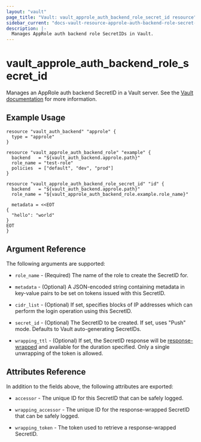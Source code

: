 ```yaml
---
layout: "vault"
page_title: "Vault: vault_approle_auth_backend_role_secret_id resource"
sidebar_current: "docs-vault-resource-approle-auth-backend-role-secret-id"
description: |-
  Manages AppRole auth backend role SecretIDs in Vault.
---
```


# vault\_approle\_auth\_backend\_role\_secret\_id

Manages an AppRole auth backend SecretID in a Vault server. See the [Vault
documentation](https://www.vaultproject.io/docs/auth/approle.html) for more
information.

## Example Usage

```hcl
resource "vault_auth_backend" "approle" {
  type = "approle"
}

resource "vault_approle_auth_backend_role" "example" {
  backend   = "${vault_auth_backend.approle.path}"
  role_name = "test-role"
  policies  = ["default", "dev", "prod"]
}

resource "vault_approle_auth_backend_role_secret_id" "id" {
  backend   = "${vault_auth_backend.approle.path}"
  role_name = "${vault_approle_auth_backend_role.example.role_name}"

  metadata = <<EOT
{
  "hello": "world"
}
EOT
}
```

## Argument Reference

The following arguments are supported:

* `role_name` - (Required) The name of the role to create the SecretID for.

* `metadata` - (Optional) A JSON-encoded string containing metadata in
  key-value pairs to be set on tokens issued with this SecretID.

* `cidr_list` - (Optional) If set, specifies blocks of IP addresses which can
  perform the login operation using this SecretID.

* `secret_id` - (Optional) The SecretID to be created. If set, uses "Push"
  mode.  Defaults to Vault auto-generating SecretIDs.
  
* `wrapping_ttl` - (Optional) If set, the SecretID response will be
  [response-wrapped](https://www.vaultproject.io/docs/concepts/response-wrapping.html)
  and available for the duration specified. Only a single unwrapping of the
  token is allowed.

## Attributes Reference

In addition to the fields above, the following attributes are exported:

* `accessor` - The unique ID for this SecretID that can be safely logged.

* `wrapping_accessor` - The unique ID for the response-wrapped SecretID that can
   be safely logged.
   
* `wrapping_token` - The token used to retrieve a response-wrapped SecretID.

